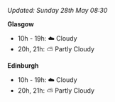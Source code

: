 *Updated: Sunday 28th May 08:30*

**Glasgow**

* 10h - 19h: :cloud: Cloudy
* 20h, 21h: :partly_sunny: Partly Cloudy

**Edinburgh**

* 10h - 19h: :cloud: Cloudy
* 20h, 21h: :partly_sunny: Partly Cloudy
